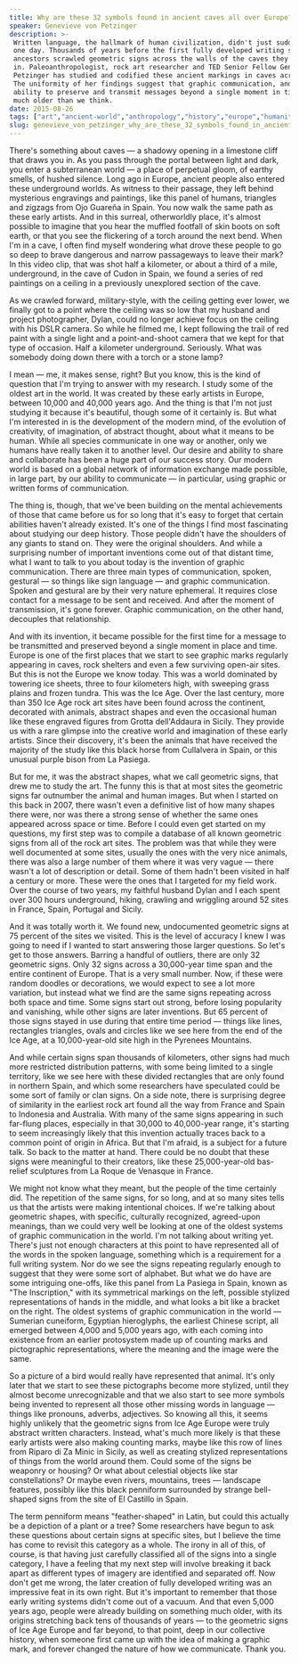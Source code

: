 ```yaml
---
title: Why are these 32 symbols found in ancient caves all over Europe?
speaker: Genevieve von Petzinger
description: >-
 Written language, the hallmark of human civilization, didn't just suddenly appear
 one day. Thousands of years before the first fully developed writing systems, our
 ancestors scrawled geometric signs across the walls of the caves they sheltered
 in. Paleoanthropologist, rock art researcher and TED Senior Fellow Genevieve von
 Petzinger has studied and codified these ancient markings in caves across Europe.
 The uniformity of her findings suggest that graphic communication, and the
 ability to preserve and transmit messages beyond a single moment in time, may be
 much older than we think.
date: 2015-08-26
tags: ["art","ancient-world","anthropology","history","europe","humanity","invention","writing","language","science","ted-fellows","communication","science-and-art","visualizations"]
slug: genevieve_von_petzinger_why_are_these_32_symbols_found_in_ancient_caves_all_over_europe
---
```


There's something about caves — a shadowy opening in a limestone cliff that draws you in.
As you pass through the portal between light and dark, you enter a subterranean world — a
place of perpetual gloom, of earthy smells, of hushed silence. Long ago in Europe, ancient
people also entered these underground worlds. As witness to their passage, they left
behind mysterious engravings and paintings, like this panel of humans, triangles and
zigzags from Ojo Guareña in Spain. You now walk the same path as these early artists. And
in this surreal, otherworldly place, it's almost possible to imagine that you hear the
muffled footfall of skin boots on soft earth, or that you see the flickering of a torch
around the next bend. When I'm in a cave, I often find myself wondering what drove these
people to go so deep to brave dangerous and narrow passageways to leave their mark? In
this video clip, that was shot half a kilometer, or about a third of a mile, underground,
in the cave of Cudon in Spain, we found a series of red paintings on a ceiling in a
previously unexplored section of the cave.

As we crawled forward, military-style, with the ceiling getting ever lower, we finally got
to a point where the ceiling was so low that my husband and project photographer, Dylan,
could no longer achieve focus on the ceiling with his DSLR camera. So while he filmed me,
I kept following the trail of red paint with a single light and a point-and-shoot camera
that we kept for that type of occasion. Half a kilometer underground. Seriously. What was
somebody doing down there with a torch or a stone lamp?

I mean — me, it makes sense, right? But you know, this is the kind of question that I'm
trying to answer with my research. I study some of the oldest art in the world. It was
created by these early artists in Europe, between 10,000 and 40,000 years ago. And the
thing is that I'm not just studying it because it's beautiful, though some of it certainly
is. But what I'm interested in is the development of the modern mind, of the evolution of
creativity, of imagination, of abstract thought, about what it means to be human. While
all species communicate in one way or another, only we humans have really taken it to
another level. Our desire and ability to share and collaborate has been a huge part of our
success story. Our modern world is based on a global network of information exchange made
possible, in large part, by our ability to communicate — in particular, using graphic or
written forms of communication.

The thing is, though, that we've been building on the mental achievements of those that
came before us for so long that it's easy to forget that certain abilities haven't already
existed. It's one of the things I find most fascinating about studying our deep history.
Those people didn't have the shoulders of any giants to stand on. They were the original
shoulders. And while a surprising number of important inventions come out of that distant
time, what I want to talk to you about today is the invention of graphic
communication. There are three main types of communication, spoken, gestural — so things
like sign language — and graphic communication. Spoken and gestural are by their very
nature ephemeral. It requires close contact for a message to be sent and received. And
after the moment of transmission, it's gone forever. Graphic communication, on the other
hand, decouples that relationship.

And with its invention, it became possible for the first time for a message to be
transmitted and preserved beyond a single moment in place and time. Europe is one of the
first places that we start to see graphic marks regularly appearing in caves, rock
shelters and even a few surviving open-air sites. But this is not the Europe we know
today. This was a world dominated by towering ice sheets, three to four kilometers high,
with sweeping grass plains and frozen tundra. This was the Ice Age. Over the last century,
more than 350 Ice Age rock art sites have been found across the continent, decorated with
animals, abstract shapes and even the occasional human like these engraved figures from
Grotta dell'Addaura in Sicily. They provide us with a rare glimpse into the creative world
and imagination of these early artists. Since their discovery, it's been the animals that
have received the majority of the study like this black horse from Cullalvera in Spain, or
this unusual purple bison from La Pasiega.

But for me, it was the abstract shapes, what we call geometric signs, that drew me to
study the art. The funny this is that at most sites the geometric signs far outnumber the
animal and human images. But when I started on this back in 2007, there wasn't even a
definitive list of how many shapes there were, nor was there a strong sense of whether the
same ones appeared across space or time. Before I could even get started on my questions,
my first step was to compile a database of all known geometric signs from all of the rock
art sites. The problem was that while they were well documented at some sites, usually the
ones with the very nice animals, there was also a large number of them where it was very
vague — there wasn't a lot of description or detail. Some of them hadn't been visited in
half a century or more. These were the ones that I targeted for my field work. Over the
course of two years, my faithful husband Dylan and I each spent over 300 hours
underground, hiking, crawling and wriggling around 52 sites in France, Spain, Portugal and
Sicily.

And it was totally worth it. We found new, undocumented geometric signs at 75 percent of
the sites we visited. This is the level of accuracy I knew I was going to need if I wanted
to start answering those larger questions. So let's get to those answers. Barring a handful
of outliers, there are only 32 geometric signs. Only 32 signs across a 30,000-year time
span and the entire continent of Europe. That is a very small number. Now, if these were
random doodles or decorations, we would expect to see a lot more variation, but instead
what we find are the same signs repeating across both space and time. Some signs start out
strong, before losing popularity and vanishing, while other signs are later inventions.
But 65 percent of those signs stayed in use during that entire time period — things like
lines, rectangles triangles, ovals and circles like we see here from the end of the Ice
Age, at a 10,000-year-old site high in the Pyrenees Mountains.

And while certain signs span thousands of kilometers, other signs had much more restricted
distribution patterns, with some being limited to a single territory, like we see here
with these divided rectangles that are only found in northern Spain, and which some
researchers have speculated could be some sort of family or clan signs. On a side note,
there is surprising degree of similarity in the earliest rock art found all the way from
France and Spain to Indonesia and Australia. With many of the same signs appearing in such
far-flung places, especially in that 30,000 to 40,000-year range, it's starting to seem
increasingly likely that this invention actually traces back to a common point of origin
in Africa. But that I'm afraid, is a subject for a future talk. So back to the matter at
hand. There could be no doubt that these signs were meaningful to their creators, like
these 25,000-year-old bas-relief sculptures from La Roque de Venasque in
France.

We might not know what they meant, but the people of the time certainly did. The
repetition of the same signs, for so long, and at so many sites tells us that the artists
were making intentional choices. If we're talking about geometric shapes, with specific,
culturally recognized, agreed-upon meanings, than we could very well be looking at one of
the oldest systems of graphic communication in the world. I'm not talking about writing
yet. There's just not enough characters at this point to have represented all of the words
in the spoken language, something which is a requirement for a full writing system. Nor do
we see the signs repeating regularly enough to suggest that they were some sort of
alphabet. But what we do have are some intriguing one-offs, like this panel from La
Pasiega in Spain, known as "The Inscription," with its symmetrical markings on the left,
possible stylized representations of hands in the middle, and what looks a bit like a
bracket on the right. The oldest systems of graphic communication in the world — Sumerian
cuneiform, Egyptian hieroglyphs, the earliest Chinese script, all emerged between 4,000
and 5,000 years ago, with each coming into existence from an earlier protosystem made up
of counting marks and pictographic representations, where the meaning and the image were
the same.

So a picture of a bird would really have represented that animal. It's only later that we
start to see these pictographs become more stylized, until they almost become
unrecognizable and that we also start to see more symbols being invented to represent all
those other missing words in language — things like pronouns, adverbs, adjectives. So
knowing all this, it seems highly unlikely that the geometric signs from Ice Age Europe
were truly abstract written characters. Instead, what's much more likely is that these
early artists were also making counting marks, maybe like this row of lines from Riparo di
Za Minic in Sicily, as well as creating stylized representations of things from the world
around them. Could some of the signs be weaponry or housing? Or what about celestial
objects like star constellations? Or maybe even rivers, mountains, trees — landscape
features, possibly like this black penniform surrounded by strange bell-shaped signs from
the site of El Castillo in Spain.

The term penniform means "feather-shaped" in Latin, but could this actually be a depiction
of a plant or a tree? Some researchers have begun to ask these questions about certain
signs at specific sites, but I believe the time has come to revisit this category as a
whole. The irony in all of this, of course, is that having just carefully classified all
of the signs into a single category, I have a feeling that my next step will involve
breaking it back apart as different types of imagery are identified and separated off. Now
don't get me wrong, the later creation of fully developed writing was an impressive feat
in its own right. But it's important to remember that those early writing systems didn't
come out of a vacuum. And that even 5,000 years ago, people were already building on
something much older, with its origins stretching back tens of thousands of years — to the
geometric signs of Ice Age Europe and far beyond, to that point, deep in our collective
history, when someone first came up with the idea of making a graphic mark, and forever
changed the nature of how we communicate. Thank you.

<!--
ad_duration=3.33
comment_count=100
event="TED Fellows Retreat 2015"
external_start_time=0
has_talk_citation=0
intro_duration=11.82
is_subtitle_required="False"
is_talk_featured="True"
language="en"
language_swap="False"
native_language="en"
number_of_related_talks=5
number_of_speakers=1
number_of_subtitled_videos=31
number_of_tags=14
number_of_talk_download_languages=31
number_of_talk_more_resources=1
number_of_talk_recommendations=1
number_of_talks_take_actions=0
post_ad_duration=0.83
published_timestamp="2015-11-20 16:31:46"
recording_date="2015-08-26"
speaker_description="Paleoanthropologist and rock art researcher"
speaker_is_published=1
speaker_name="Genevieve von Petzinger"
talk_name="Why are these 32 symbols found in ancient caves all over Europe?"
talk_recommendations_blurb="Check out more resources about the study of ancient cave art."
talks_tags=["art","ancient-world","anthropology","history","europe","humanity","invention","writing","language","science","ted-fellows","communication","science-and-art","visualizations"]
talks_take_action=[]
url_audio="https://download.ted.com/talks/GenevievevonPetzinger_2015F.mp3?apikey=acme-roadrunner"
url_photo_speaker="https://pe.tedcdn.com/images/ted/74ae89111a5d43d041e92a9e0efd0390503767fa_254x191.jpg"
url_photo_talk="https://s3.amazonaws.com/talkstar-photos/uploads/6d1005dc-5b11-4ff2-bde8-825f8230a9a7/GenevievevonPetzinger_2015F-embed.jpg"
url_webpage="https://www.ted.com/talks/genevieve_von_petzinger_why_are_these_32_symbols_found_in_ancient_caves_all_over_europe"
video_type_name="TED Stage Talk"
-->